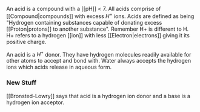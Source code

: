 An acid is a compound with a [[pH]] < 7. All acids comprise of [[Compound|compounds]] with excess $H^+$ ions. Acids are defined as being "Hydrogen containing substances capable of donating excess [[Proton|protons]] to another substance". Remember H+ is different to H. H+ refers to a hydrogen [[ion]] with less [[Electron|electrons]] giving it its positive charge. 

An acid is a $H^+$ donor. They have hydrogen molecules readily available for other atoms to accept and bond with. Water always accepts the hydrogen ions which acids release in aqueous form.

### New Stuff
[[Bronsted-Lowry]] says that acid is a hydrogen ion donor and a base is a hydrogen ion acceptor.

